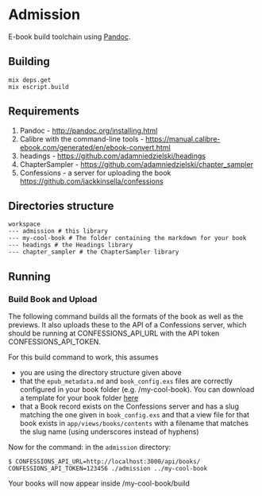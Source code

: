# Admission

E-book build toolchain using [Pandoc](http://pandoc.org/).

## Building

```
mix deps.get
mix escript.build
```

## Requirements

1. Pandoc - http://pandoc.org/installing.html
2. Calibre with the command-line tools - https://manual.calibre-ebook.com/generated/en/ebook-convert.html
3. headings - https://github.com/adamniedzielski/headings
4. ChapterSampler - https://github.com/adamniedzielski/chapter_sampler
5. Confessions - a server for uploading the book https://github.com/jackkinsella/confessions

## Directories structure

```
workspace
--- admission # this library
--- my-cool-book # The folder containing the markdown for your book
--- headings # the Headings library
--- chapter_sampler # the ChapterSampler library
```

## Running

### Build Book and Upload

The following command builds all the formats of the book as well as the previews. It also uploads these to the API of a Confessions server, which should be running at CONFESSIONS_API_URL with the API token CONFESSIONS_API_TOKEN.

For this build command to work, this assumes
* you are using the directory structure given above
* that the `epub_metadata.md` and `book_config.exs` files are correctly configured in your book folder (e.g. /my-cool-book). You can download a template for your book folder [here](https://github.com/adamniedzielski/test-book)
* that a Book record exists on the Confessions server and has a slug
  matching the one given in `book_config.exs` and that a view file for
that book exists in `app/views/books/contents` with a filename that matches the slug name (using
underscores instead of hyphens)

Now for the command: in the ```admission``` directory:

```
$ CONFESSIONS_API_URL=http://localhost:3000/api/books/ CONFESSIONS_API_TOKEN=123456 ./admission ../my-cool-book
```

Your books will now appear inside /my-cool-book/build

